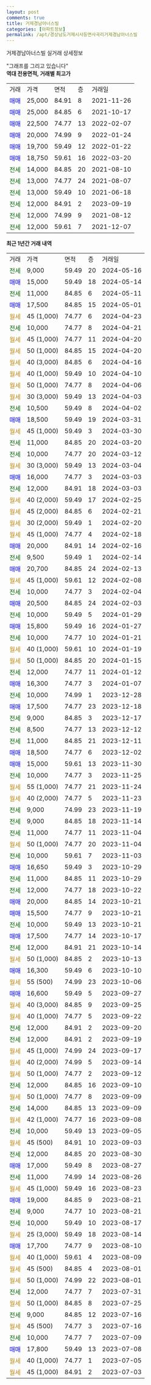 ```yaml
---
layout: post
comments: true
title: 거제경남아너스빌
categories: [아파트정보]
permalink: /apt/경상남도거제시사등면사곡리거제경남아너스빌
---
```


거제경남아너스빌 실거래 상세정보

<script type="text/javascript">
  google.charts.load('current', {'packages':['line', 'corechart']});
  google.charts.setOnLoadCallback(drawChart);

  function drawChart() {
    var data = new google.visualization.DataTable();
    data.addColumn('date', '거래일');
    data.addColumn('number', "매매");
    data.addColumn('number', "전세");
    data.addColumn('number', "전매");

    data.addRows([[new Date(Date.parse("2024-05-16")), null, 9000, null], [new Date(Date.parse("2024-05-14")), 15000, null, null], [new Date(Date.parse("2024-05-11")), null, 11000, null], [new Date(Date.parse("2024-05-01")), 17500, null, null], [new Date(Date.parse("2024-04-23")), null, null, null], [new Date(Date.parse("2024-04-21")), null, 10000, null], [new Date(Date.parse("2024-04-20")), null, null, null], [new Date(Date.parse("2024-04-20")), null, null, null], [new Date(Date.parse("2024-04-16")), null, null, null], [new Date(Date.parse("2024-04-10")), null, null, null], [new Date(Date.parse("2024-04-06")), null, null, null], [new Date(Date.parse("2024-04-03")), null, null, null], [new Date(Date.parse("2024-04-02")), null, 10500, null], [new Date(Date.parse("2024-03-31")), 18500, null, null], [new Date(Date.parse("2024-03-30")), null, null, null], [new Date(Date.parse("2024-03-20")), null, 11000, null], [new Date(Date.parse("2024-03-12")), null, 10000, null], [new Date(Date.parse("2024-03-04")), null, null, null], [new Date(Date.parse("2024-03-03")), 16000, null, null], [new Date(Date.parse("2024-03-03")), null, 12000, null], [new Date(Date.parse("2024-02-25")), null, null, null], [new Date(Date.parse("2024-02-21")), null, null, null], [new Date(Date.parse("2024-02-20")), null, null, null], [new Date(Date.parse("2024-02-18")), null, null, null], [new Date(Date.parse("2024-02-16")), 20000, null, null], [new Date(Date.parse("2024-02-14")), null, 9500, null], [new Date(Date.parse("2024-02-13")), 20700, null, null], [new Date(Date.parse("2024-02-08")), null, null, null], [new Date(Date.parse("2024-02-04")), null, 10000, null], [new Date(Date.parse("2024-02-03")), 20500, null, null], [new Date(Date.parse("2024-01-29")), null, 10000, null], [new Date(Date.parse("2024-01-27")), 15800, null, null], [new Date(Date.parse("2024-01-21")), null, 10000, null], [new Date(Date.parse("2024-01-19")), null, null, null], [new Date(Date.parse("2024-01-15")), null, null, null], [new Date(Date.parse("2024-01-12")), null, 12000, null], [new Date(Date.parse("2024-01-07")), 16300, null, null], [new Date(Date.parse("2023-12-28")), null, 10000, null], [new Date(Date.parse("2023-12-18")), 17500, null, null], [new Date(Date.parse("2023-12-17")), null, 9000, null], [new Date(Date.parse("2023-12-12")), null, 8500, null], [new Date(Date.parse("2023-12-11")), null, 11000, null], [new Date(Date.parse("2023-12-02")), 18500, null, null], [new Date(Date.parse("2023-11-30")), 15000, null, null], [new Date(Date.parse("2023-11-25")), null, 10000, null], [new Date(Date.parse("2023-11-24")), null, null, null], [new Date(Date.parse("2023-11-23")), null, null, null], [new Date(Date.parse("2023-11-19")), null, 9000, null], [new Date(Date.parse("2023-11-14")), null, 9000, null], [new Date(Date.parse("2023-11-04")), null, 11000, null], [new Date(Date.parse("2023-11-04")), null, null, null], [new Date(Date.parse("2023-11-03")), null, 10000, null], [new Date(Date.parse("2023-10-29")), 16650, null, null], [new Date(Date.parse("2023-10-29")), null, 11000, null], [new Date(Date.parse("2023-10-22")), null, 12000, null], [new Date(Date.parse("2023-10-21")), 20000, null, null], [new Date(Date.parse("2023-10-21")), 15500, null, null], [new Date(Date.parse("2023-10-21")), null, 10000, null], [new Date(Date.parse("2023-10-17")), 17500, null, null], [new Date(Date.parse("2023-10-14")), null, 12000, null], [new Date(Date.parse("2023-10-13")), null, null, null], [new Date(Date.parse("2023-10-10")), 16300, null, null], [new Date(Date.parse("2023-10-06")), null, null, null], [new Date(Date.parse("2023-09-27")), 16600, null, null], [new Date(Date.parse("2023-09-25")), null, null, null], [new Date(Date.parse("2023-09-22")), null, null, null], [new Date(Date.parse("2023-09-20")), null, 12000, null], [new Date(Date.parse("2023-09-19")), null, 12000, null], [new Date(Date.parse("2023-09-17")), null, null, null], [new Date(Date.parse("2023-09-14")), null, null, null], [new Date(Date.parse("2023-09-12")), null, null, null], [new Date(Date.parse("2023-09-10")), null, 12000, null], [new Date(Date.parse("2023-09-09")), null, null, null], [new Date(Date.parse("2023-09-09")), null, 14000, null], [new Date(Date.parse("2023-09-08")), null, null, null], [new Date(Date.parse("2023-09-05")), null, 10000, null], [new Date(Date.parse("2023-09-03")), null, null, null], [new Date(Date.parse("2023-08-30")), null, 12000, null], [new Date(Date.parse("2023-08-27")), 17000, null, null], [new Date(Date.parse("2023-08-26")), null, 11000, null], [new Date(Date.parse("2023-08-23")), null, null, null], [new Date(Date.parse("2023-08-21")), 19000, null, null], [new Date(Date.parse("2023-08-21")), null, 9000, null], [new Date(Date.parse("2023-08-17")), null, 10000, null], [new Date(Date.parse("2023-08-14")), null, null, null], [new Date(Date.parse("2023-08-10")), 17700, null, null], [new Date(Date.parse("2023-08-09")), null, null, null], [new Date(Date.parse("2023-08-01")), null, null, null], [new Date(Date.parse("2023-08-01")), null, null, null], [new Date(Date.parse("2023-07-31")), null, 12000, null], [new Date(Date.parse("2023-07-25")), null, null, null], [new Date(Date.parse("2023-07-16")), null, 9000, null], [new Date(Date.parse("2023-07-16")), null, null, null], [new Date(Date.parse("2023-07-09")), null, 10000, null], [new Date(Date.parse("2023-07-08")), 17800, null, null], [new Date(Date.parse("2023-07-05")), null, null, null], [new Date(Date.parse("2023-07-03")), null, null, null]]);

    var options = {
      hAxis: {
        format: 'yyyy/MM/dd'
      },    
      lineWidth: 0,
      pointsVisible: true,    
      title: '최근 1년간 유형별 실거래가 분포',
      legend: { position: 'bottom' }
    };

    var formatter = new google.visualization.NumberFormat({pattern:'###,###'} );
    formatter.format(data, 1);
    formatter.format(data, 2);
    
    setTimeout(function() {
        var chart = new google.visualization.LineChart(document.getElementById('columnchart_material'));
        chart.draw(data, (options));
        document.getElementById('loading').style.display = 'none';
    }, 200);
  }
</script>


<div id="loading" style="z-index:20; display: block; margin-left: 0px">"그래프를 그리고 있습니다"</div>
<div id="columnchart_material" style="width: 95%; margin-left: 0px; display: block"></div>
<!-- contents start -->
<b>역대 전용면적, 거래별 최고가</b>
<table class="sortable">
    <tr>
      <td>거래</td>
      <td>가격</td>
      <td>면적</td>
      <td>층</td>
      <td>거래일</td>
    </tr>
        <tr>
          <td><a style="color: blue">매매</a></td>
          <td>25,000</td>
          <td>84.91</td>
          <td>8</td>
          <td>2021-11-26</td>
        </tr>            <tr>
          <td><a style="color: blue">매매</a></td>
          <td>25,000</td>
          <td>84.85</td>
          <td>6</td>
          <td>2021-10-17</td>
        </tr>            <tr>
          <td><a style="color: blue">매매</a></td>
          <td>22,500</td>
          <td>74.77</td>
          <td>13</td>
          <td>2022-02-07</td>
        </tr>            <tr>
          <td><a style="color: blue">매매</a></td>
          <td>20,000</td>
          <td>74.99</td>
          <td>9</td>
          <td>2022-01-24</td>
        </tr>            <tr>
          <td><a style="color: blue">매매</a></td>
          <td>19,700</td>
          <td>59.49</td>
          <td>12</td>
          <td>2022-01-22</td>
        </tr>            <tr>
          <td><a style="color: blue">매매</a></td>
          <td>18,750</td>
          <td>59.61</td>
          <td>16</td>
          <td>2022-03-20</td>
        </tr>        
        <tr>
              <td><a style="color: darkgreen">전세</a></td>
              <td>14,000</td>
              <td>84.85</td>
              <td>20</td>
              <td>2021-08-10</td>
            </tr>            <tr>
              <td><a style="color: darkgreen">전세</a></td>
              <td>13,000</td>
              <td>74.77</td>
              <td>24</td>
              <td>2021-08-07</td>
            </tr>            <tr>
              <td><a style="color: darkgreen">전세</a></td>
              <td>13,000</td>
              <td>59.49</td>
              <td>10</td>
              <td>2021-06-18</td>
            </tr>            <tr>
              <td><a style="color: darkgreen">전세</a></td>
              <td>12,000</td>
              <td>84.91</td>
              <td>2</td>
              <td>2023-09-19</td>
            </tr>            <tr>
              <td><a style="color: darkgreen">전세</a></td>
              <td>12,000</td>
              <td>74.99</td>
              <td>9</td>
              <td>2021-08-12</td>
            </tr>            <tr>
              <td><a style="color: darkgreen">전세</a></td>
              <td>12,000</td>
              <td>59.61</td>
              <td>7</td>
              <td>2021-12-07</td>
            </tr>        
    
</table>

<b>최근 1년간 거래 내역</b>

<table class="sortable">
    <tr>
      <td>거래</td>
      <td>가격</td>
      <td>면적</td>
      <td>층</td>
      <td>거래일</td>
    </tr>
    <tr>
      <td><a style="color: darkgreen">전세</a></td>
      <td>9,000</td>
      <td>59.49</td>
      <td>20</td>
      <td>2024-05-16</td>
    </tr>          <tr>
      <td><a style="color: blue">매매</a></td>
      <td>15,000</td>
      <td>59.49</td>
      <td>18</td>
      <td>2024-05-14</td>
    </tr>          <tr>
      <td><a style="color: darkgreen">전세</a></td>
      <td>11,000</td>
      <td>84.85</td>
      <td>6</td>
      <td>2024-05-11</td>
    </tr>          <tr>
      <td><a style="color: blue">매매</a></td>
      <td>17,500</td>
      <td>84.85</td>
      <td>15</td>
      <td>2024-05-01</td>
    </tr>          <tr>
      <td><a style="color: darkgoldenrod">월세</a></td>
      <td>45 (1,000)</td>
      <td>74.77</td>
      <td>6</td>
      <td>2024-04-23</td>
    </tr>          <tr>
      <td><a style="color: darkgreen">전세</a></td>
      <td>10,000</td>
      <td>74.77</td>
      <td>8</td>
      <td>2024-04-21</td>
    </tr>          <tr>
      <td><a style="color: darkgoldenrod">월세</a></td>
      <td>45 (1,000)</td>
      <td>74.77</td>
      <td>11</td>
      <td>2024-04-20</td>
    </tr>          <tr>
      <td><a style="color: darkgoldenrod">월세</a></td>
      <td>50 (1,000)</td>
      <td>84.85</td>
      <td>15</td>
      <td>2024-04-20</td>
    </tr>          <tr>
      <td><a style="color: darkgoldenrod">월세</a></td>
      <td>40 (3,000)</td>
      <td>84.85</td>
      <td>6</td>
      <td>2024-04-16</td>
    </tr>          <tr>
      <td><a style="color: darkgoldenrod">월세</a></td>
      <td>40 (1,000)</td>
      <td>59.49</td>
      <td>10</td>
      <td>2024-04-10</td>
    </tr>          <tr>
      <td><a style="color: darkgoldenrod">월세</a></td>
      <td>50 (1,000)</td>
      <td>74.77</td>
      <td>8</td>
      <td>2024-04-06</td>
    </tr>          <tr>
      <td><a style="color: darkgoldenrod">월세</a></td>
      <td>30 (3,000)</td>
      <td>59.49</td>
      <td>13</td>
      <td>2024-04-03</td>
    </tr>          <tr>
      <td><a style="color: darkgreen">전세</a></td>
      <td>10,500</td>
      <td>59.49</td>
      <td>8</td>
      <td>2024-04-02</td>
    </tr>          <tr>
      <td><a style="color: blue">매매</a></td>
      <td>18,500</td>
      <td>59.49</td>
      <td>19</td>
      <td>2024-03-31</td>
    </tr>          <tr>
      <td><a style="color: darkgoldenrod">월세</a></td>
      <td>45 (1,000)</td>
      <td>59.49</td>
      <td>3</td>
      <td>2024-03-30</td>
    </tr>          <tr>
      <td><a style="color: darkgreen">전세</a></td>
      <td>11,000</td>
      <td>84.85</td>
      <td>20</td>
      <td>2024-03-20</td>
    </tr>          <tr>
      <td><a style="color: darkgreen">전세</a></td>
      <td>10,000</td>
      <td>74.77</td>
      <td>20</td>
      <td>2024-03-12</td>
    </tr>          <tr>
      <td><a style="color: darkgoldenrod">월세</a></td>
      <td>30 (3,000)</td>
      <td>59.49</td>
      <td>13</td>
      <td>2024-03-04</td>
    </tr>          <tr>
      <td><a style="color: blue">매매</a></td>
      <td>16,000</td>
      <td>74.77</td>
      <td>3</td>
      <td>2024-03-03</td>
    </tr>          <tr>
      <td><a style="color: darkgreen">전세</a></td>
      <td>12,000</td>
      <td>84.91</td>
      <td>18</td>
      <td>2024-03-03</td>
    </tr>          <tr>
      <td><a style="color: darkgoldenrod">월세</a></td>
      <td>40 (2,000)</td>
      <td>59.49</td>
      <td>17</td>
      <td>2024-02-25</td>
    </tr>          <tr>
      <td><a style="color: darkgoldenrod">월세</a></td>
      <td>45 (2,000)</td>
      <td>84.85</td>
      <td>6</td>
      <td>2024-02-21</td>
    </tr>          <tr>
      <td><a style="color: darkgoldenrod">월세</a></td>
      <td>30 (2,000)</td>
      <td>59.49</td>
      <td>1</td>
      <td>2024-02-20</td>
    </tr>          <tr>
      <td><a style="color: darkgoldenrod">월세</a></td>
      <td>45 (1,000)</td>
      <td>74.77</td>
      <td>4</td>
      <td>2024-02-18</td>
    </tr>          <tr>
      <td><a style="color: blue">매매</a></td>
      <td>20,000</td>
      <td>84.91</td>
      <td>14</td>
      <td>2024-02-16</td>
    </tr>          <tr>
      <td><a style="color: darkgreen">전세</a></td>
      <td>9,500</td>
      <td>59.49</td>
      <td>1</td>
      <td>2024-02-14</td>
    </tr>          <tr>
      <td><a style="color: blue">매매</a></td>
      <td>20,700</td>
      <td>84.85</td>
      <td>24</td>
      <td>2024-02-13</td>
    </tr>          <tr>
      <td><a style="color: darkgoldenrod">월세</a></td>
      <td>45 (1,000)</td>
      <td>59.61</td>
      <td>12</td>
      <td>2024-02-08</td>
    </tr>          <tr>
      <td><a style="color: darkgreen">전세</a></td>
      <td>10,000</td>
      <td>74.77</td>
      <td>3</td>
      <td>2024-02-04</td>
    </tr>          <tr>
      <td><a style="color: blue">매매</a></td>
      <td>20,500</td>
      <td>84.85</td>
      <td>24</td>
      <td>2024-02-03</td>
    </tr>          <tr>
      <td><a style="color: darkgreen">전세</a></td>
      <td>10,000</td>
      <td>59.49</td>
      <td>5</td>
      <td>2024-01-29</td>
    </tr>          <tr>
      <td><a style="color: blue">매매</a></td>
      <td>15,800</td>
      <td>59.49</td>
      <td>16</td>
      <td>2024-01-27</td>
    </tr>          <tr>
      <td><a style="color: darkgreen">전세</a></td>
      <td>10,000</td>
      <td>74.77</td>
      <td>10</td>
      <td>2024-01-21</td>
    </tr>          <tr>
      <td><a style="color: darkgoldenrod">월세</a></td>
      <td>40 (1,000)</td>
      <td>59.61</td>
      <td>10</td>
      <td>2024-01-19</td>
    </tr>          <tr>
      <td><a style="color: darkgoldenrod">월세</a></td>
      <td>50 (1,000)</td>
      <td>84.85</td>
      <td>20</td>
      <td>2024-01-15</td>
    </tr>          <tr>
      <td><a style="color: darkgreen">전세</a></td>
      <td>12,000</td>
      <td>74.77</td>
      <td>11</td>
      <td>2024-01-12</td>
    </tr>          <tr>
      <td><a style="color: blue">매매</a></td>
      <td>16,300</td>
      <td>74.77</td>
      <td>3</td>
      <td>2024-01-07</td>
    </tr>          <tr>
      <td><a style="color: darkgreen">전세</a></td>
      <td>10,000</td>
      <td>74.99</td>
      <td>1</td>
      <td>2023-12-28</td>
    </tr>          <tr>
      <td><a style="color: blue">매매</a></td>
      <td>17,500</td>
      <td>74.77</td>
      <td>23</td>
      <td>2023-12-18</td>
    </tr>          <tr>
      <td><a style="color: darkgreen">전세</a></td>
      <td>9,000</td>
      <td>84.85</td>
      <td>3</td>
      <td>2023-12-17</td>
    </tr>          <tr>
      <td><a style="color: darkgreen">전세</a></td>
      <td>8,500</td>
      <td>74.77</td>
      <td>13</td>
      <td>2023-12-12</td>
    </tr>          <tr>
      <td><a style="color: darkgreen">전세</a></td>
      <td>11,000</td>
      <td>84.85</td>
      <td>21</td>
      <td>2023-12-11</td>
    </tr>          <tr>
      <td><a style="color: blue">매매</a></td>
      <td>18,500</td>
      <td>74.77</td>
      <td>6</td>
      <td>2023-12-02</td>
    </tr>          <tr>
      <td><a style="color: blue">매매</a></td>
      <td>15,000</td>
      <td>59.61</td>
      <td>13</td>
      <td>2023-11-30</td>
    </tr>          <tr>
      <td><a style="color: darkgreen">전세</a></td>
      <td>10,000</td>
      <td>74.77</td>
      <td>3</td>
      <td>2023-11-25</td>
    </tr>          <tr>
      <td><a style="color: darkgoldenrod">월세</a></td>
      <td>55 (1,000)</td>
      <td>74.77</td>
      <td>21</td>
      <td>2023-11-24</td>
    </tr>          <tr>
      <td><a style="color: darkgoldenrod">월세</a></td>
      <td>40 (2,000)</td>
      <td>74.77</td>
      <td>5</td>
      <td>2023-11-23</td>
    </tr>          <tr>
      <td><a style="color: darkgreen">전세</a></td>
      <td>9,000</td>
      <td>74.99</td>
      <td>23</td>
      <td>2023-11-19</td>
    </tr>          <tr>
      <td><a style="color: darkgreen">전세</a></td>
      <td>9,000</td>
      <td>84.85</td>
      <td>18</td>
      <td>2023-11-14</td>
    </tr>          <tr>
      <td><a style="color: darkgreen">전세</a></td>
      <td>11,000</td>
      <td>74.77</td>
      <td>11</td>
      <td>2023-11-04</td>
    </tr>          <tr>
      <td><a style="color: darkgoldenrod">월세</a></td>
      <td>50 (1,000)</td>
      <td>74.77</td>
      <td>20</td>
      <td>2023-11-04</td>
    </tr>          <tr>
      <td><a style="color: darkgreen">전세</a></td>
      <td>10,000</td>
      <td>59.61</td>
      <td>7</td>
      <td>2023-11-03</td>
    </tr>          <tr>
      <td><a style="color: blue">매매</a></td>
      <td>16,650</td>
      <td>59.49</td>
      <td>3</td>
      <td>2023-10-29</td>
    </tr>          <tr>
      <td><a style="color: darkgreen">전세</a></td>
      <td>11,000</td>
      <td>84.85</td>
      <td>11</td>
      <td>2023-10-29</td>
    </tr>          <tr>
      <td><a style="color: darkgreen">전세</a></td>
      <td>12,000</td>
      <td>74.77</td>
      <td>18</td>
      <td>2023-10-22</td>
    </tr>          <tr>
      <td><a style="color: blue">매매</a></td>
      <td>20,000</td>
      <td>84.85</td>
      <td>14</td>
      <td>2023-10-21</td>
    </tr>          <tr>
      <td><a style="color: blue">매매</a></td>
      <td>15,500</td>
      <td>74.77</td>
      <td>9</td>
      <td>2023-10-21</td>
    </tr>          <tr>
      <td><a style="color: darkgreen">전세</a></td>
      <td>10,000</td>
      <td>59.49</td>
      <td>13</td>
      <td>2023-10-21</td>
    </tr>          <tr>
      <td><a style="color: blue">매매</a></td>
      <td>17,500</td>
      <td>74.77</td>
      <td>14</td>
      <td>2023-10-17</td>
    </tr>          <tr>
      <td><a style="color: darkgreen">전세</a></td>
      <td>12,000</td>
      <td>84.91</td>
      <td>21</td>
      <td>2023-10-14</td>
    </tr>          <tr>
      <td><a style="color: darkgoldenrod">월세</a></td>
      <td>50 (1,000)</td>
      <td>84.85</td>
      <td>2</td>
      <td>2023-10-13</td>
    </tr>          <tr>
      <td><a style="color: blue">매매</a></td>
      <td>16,300</td>
      <td>59.49</td>
      <td>6</td>
      <td>2023-10-10</td>
    </tr>          <tr>
      <td><a style="color: darkgoldenrod">월세</a></td>
      <td>55 (500)</td>
      <td>74.99</td>
      <td>23</td>
      <td>2023-10-06</td>
    </tr>          <tr>
      <td><a style="color: blue">매매</a></td>
      <td>16,600</td>
      <td>59.49</td>
      <td>5</td>
      <td>2023-09-27</td>
    </tr>          <tr>
      <td><a style="color: darkgoldenrod">월세</a></td>
      <td>40 (3,000)</td>
      <td>84.85</td>
      <td>9</td>
      <td>2023-09-25</td>
    </tr>          <tr>
      <td><a style="color: darkgoldenrod">월세</a></td>
      <td>40 (1,000)</td>
      <td>74.77</td>
      <td>5</td>
      <td>2023-09-22</td>
    </tr>          <tr>
      <td><a style="color: darkgreen">전세</a></td>
      <td>12,000</td>
      <td>84.91</td>
      <td>2</td>
      <td>2023-09-20</td>
    </tr>          <tr>
      <td><a style="color: darkgreen">전세</a></td>
      <td>12,000</td>
      <td>84.91</td>
      <td>2</td>
      <td>2023-09-19</td>
    </tr>          <tr>
      <td><a style="color: darkgoldenrod">월세</a></td>
      <td>45 (1,000)</td>
      <td>74.99</td>
      <td>24</td>
      <td>2023-09-17</td>
    </tr>          <tr>
      <td><a style="color: darkgoldenrod">월세</a></td>
      <td>40 (2,000)</td>
      <td>74.99</td>
      <td>5</td>
      <td>2023-09-14</td>
    </tr>          <tr>
      <td><a style="color: darkgoldenrod">월세</a></td>
      <td>50 (1,000)</td>
      <td>74.77</td>
      <td>2</td>
      <td>2023-09-12</td>
    </tr>          <tr>
      <td><a style="color: darkgreen">전세</a></td>
      <td>12,000</td>
      <td>84.85</td>
      <td>16</td>
      <td>2023-09-10</td>
    </tr>          <tr>
      <td><a style="color: darkgoldenrod">월세</a></td>
      <td>50 (1,000)</td>
      <td>74.77</td>
      <td>8</td>
      <td>2023-09-09</td>
    </tr>          <tr>
      <td><a style="color: darkgreen">전세</a></td>
      <td>14,000</td>
      <td>84.85</td>
      <td>13</td>
      <td>2023-09-09</td>
    </tr>          <tr>
      <td><a style="color: darkgoldenrod">월세</a></td>
      <td>42 (1,000)</td>
      <td>74.77</td>
      <td>16</td>
      <td>2023-09-08</td>
    </tr>          <tr>
      <td><a style="color: darkgreen">전세</a></td>
      <td>10,000</td>
      <td>59.49</td>
      <td>13</td>
      <td>2023-09-05</td>
    </tr>          <tr>
      <td><a style="color: darkgoldenrod">월세</a></td>
      <td>45 (500)</td>
      <td>84.91</td>
      <td>10</td>
      <td>2023-09-03</td>
    </tr>          <tr>
      <td><a style="color: darkgreen">전세</a></td>
      <td>12,000</td>
      <td>84.85</td>
      <td>20</td>
      <td>2023-08-30</td>
    </tr>          <tr>
      <td><a style="color: blue">매매</a></td>
      <td>17,000</td>
      <td>59.49</td>
      <td>8</td>
      <td>2023-08-27</td>
    </tr>          <tr>
      <td><a style="color: darkgreen">전세</a></td>
      <td>11,000</td>
      <td>74.99</td>
      <td>14</td>
      <td>2023-08-26</td>
    </tr>          <tr>
      <td><a style="color: darkgoldenrod">월세</a></td>
      <td>45 (1,000)</td>
      <td>59.49</td>
      <td>16</td>
      <td>2023-08-23</td>
    </tr>          <tr>
      <td><a style="color: blue">매매</a></td>
      <td>19,000</td>
      <td>84.85</td>
      <td>9</td>
      <td>2023-08-21</td>
    </tr>          <tr>
      <td><a style="color: darkgreen">전세</a></td>
      <td>9,000</td>
      <td>74.77</td>
      <td>10</td>
      <td>2023-08-21</td>
    </tr>          <tr>
      <td><a style="color: darkgreen">전세</a></td>
      <td>10,000</td>
      <td>59.49</td>
      <td>10</td>
      <td>2023-08-17</td>
    </tr>          <tr>
      <td><a style="color: darkgoldenrod">월세</a></td>
      <td>25 (3,000)</td>
      <td>59.49</td>
      <td>18</td>
      <td>2023-08-14</td>
    </tr>          <tr>
      <td><a style="color: blue">매매</a></td>
      <td>17,700</td>
      <td>74.77</td>
      <td>9</td>
      <td>2023-08-10</td>
    </tr>          <tr>
      <td><a style="color: darkgoldenrod">월세</a></td>
      <td>40 (1,000)</td>
      <td>59.61</td>
      <td>4</td>
      <td>2023-08-09</td>
    </tr>          <tr>
      <td><a style="color: darkgoldenrod">월세</a></td>
      <td>45 (500)</td>
      <td>84.85</td>
      <td>4</td>
      <td>2023-08-01</td>
    </tr>          <tr>
      <td><a style="color: darkgoldenrod">월세</a></td>
      <td>50 (1,000)</td>
      <td>74.99</td>
      <td>22</td>
      <td>2023-08-01</td>
    </tr>          <tr>
      <td><a style="color: darkgreen">전세</a></td>
      <td>12,000</td>
      <td>74.77</td>
      <td>7</td>
      <td>2023-07-31</td>
    </tr>          <tr>
      <td><a style="color: darkgoldenrod">월세</a></td>
      <td>50 (1,000)</td>
      <td>84.85</td>
      <td>8</td>
      <td>2023-07-25</td>
    </tr>          <tr>
      <td><a style="color: darkgreen">전세</a></td>
      <td>9,000</td>
      <td>84.85</td>
      <td>12</td>
      <td>2023-07-16</td>
    </tr>          <tr>
      <td><a style="color: darkgoldenrod">월세</a></td>
      <td>45 (500)</td>
      <td>74.77</td>
      <td>3</td>
      <td>2023-07-16</td>
    </tr>          <tr>
      <td><a style="color: darkgreen">전세</a></td>
      <td>10,000</td>
      <td>74.77</td>
      <td>7</td>
      <td>2023-07-09</td>
    </tr>          <tr>
      <td><a style="color: blue">매매</a></td>
      <td>17,800</td>
      <td>59.49</td>
      <td>13</td>
      <td>2023-07-08</td>
    </tr>          <tr>
      <td><a style="color: darkgoldenrod">월세</a></td>
      <td>40 (1,000)</td>
      <td>74.77</td>
      <td>1</td>
      <td>2023-07-05</td>
    </tr>          <tr>
      <td><a style="color: darkgoldenrod">월세</a></td>
      <td>45 (1,000)</td>
      <td>84.91</td>
      <td>2</td>
      <td>2023-07-03</td>
    </tr>      </table>
<!-- contents end -->    

